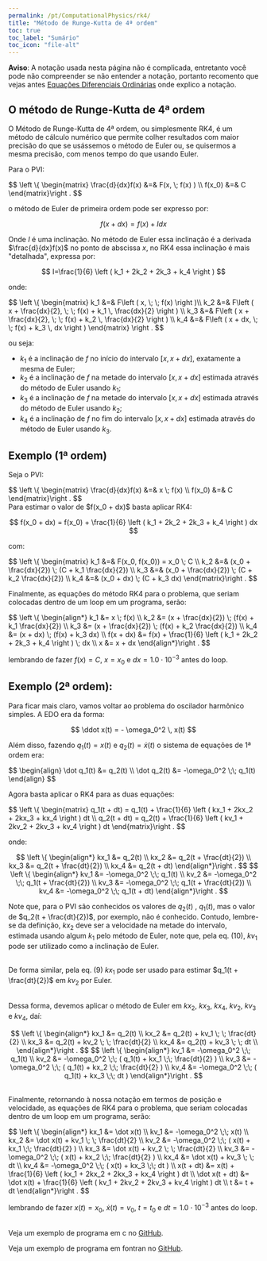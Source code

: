 ```yaml
---
permalink: /pt/ComputationalPhysics/rk4/
title: "Método de Runge-Kutta de 4ª ordem"
toc: true
toc_label: "Sumário"
toc_icon: "file-alt"
---
```


**Aviso**: A notação usada nesta página não é complicada, entretanto você pode não compreender se não entender a notação, portanto recomento que vejas antes [Equações Diferenciais Ordinárias](https://ismaeldamiao.blogspot.com/p/texto-aqui.html) onde explico a notação.


## O método de Runge-Kutta de 4ª ordem

O Método de Runge-Kutta de 4ª ordem, ou simplesmente RK4, é um método de cálculo numérico que permite colher resultados com maior precisão do que se usássemos o método de Euler ou, se quisermos a mesma precisão, com menos tempo do que usando Euler.

Para o PVI:
<div>
$$
\left \{ \begin{matrix}
\frac{d}{dx}f(x) &=& F(x, \; f(x) ) \\
f(x_0) &=& C
\end{matrix}\right .
$$
</div>

o método de Euler de primeira ordem pode ser expresso por:

$$
f(x + dx) = f(x) + I dx
$$

Onde $I$ é uma inclinação. No método de Euler essa inclinação é a derivada $\frac{d}{dx}f(x)$ no ponto de abscissa $x$, no RK4 essa inclinação é mais "detalhada", expressa por:

$$
I=\frac{1}{6} \left ( k_1 + 2k_2 + 2k_3 + k_4 \right )
$$

onde:
<div>
$$
\left \{ \begin{matrix}
   k_1 &=& F\left ( x, \;  \; f(x) \right )\\
   k_2 &=& F\left ( x + \frac{dx}{2}, \;  \; f(x) +  k_1 \, \frac{dx}{2} \right ) \\
   k_3 &=& F\left ( x + \frac{dx}{2}, \;  \; f(x) +  k_2 \, \frac{dx}{2} \right ) \\
   k_4 &=& F\left ( x + dx, \;  \; f(x) +  k_3 \, dx \right )
\end{matrix} \right .
$$
</div>

ou seja:
* $k_1$ é a inclinação de $f$ no início do intervalo $[x, x + dx]$, exatamente a mesma de Euler;
* $k_2$ é a inclinação de $f$ na metade do intervalo $[x, x + dx]$ estimada através do método de Euler usando $k_1$;
* $k_3$ é a inclinação de $f$ na metade do intervalo $[x, x + dx]$ estimada através do método de Euler usando $k_2$;
* $k_4$ é a inclinação de $f$ no fim do intervalo $[x, x + dx]$ estimada através do método de Euler usando $k_3$.

## Exemplo (1ª ordem)

Seja o PVI:
<div>
$$
\left \{ \begin{matrix}
\frac{d}{dx}f(x) &=& x \; f(x) \\
f(x_0) &=& C
\end{matrix}\right .
$$
</div>
Para estimar o valor de $f(x_0 + dx)$ basta aplicar RK4:

$$
f(x_0 + dx) = f(x_0) + \frac{1}{6} \left ( k_1 + 2k_2 + 2k_3 + k_4 \right ) dx 
$$

com:
<div>
$$
\left \{ \begin{matrix}
   k_1 &=& F(x_0, f(x_0)) = x_0 \; C \\
   k_2 &=& (x_0 + \frac{dx}{2}) \; (C + k_1 \frac{dx}{2}) \\
   k_3 &=&  (x_0 + \frac{dx}{2}) \; (C + k_2 \frac{dx}{2}) \\
   k_4 &=& (x_0 + dx) \; (C + k_3 dx)
\end{matrix}\right .
$$
</div>

Finalmente, as equações do método RK4 para o problema, que seriam colocadas dentro de um loop em um programa, serão:
<div>
$$
\left \{ \begin{align*}
   k_1 &= x \; f(x) \\
   k_2 &= (x + \frac{dx}{2}) \; (f(x) + k_1 \frac{dx}{2}) \\
   k_3 &=  (x + \frac{dx}{2}) \; (f(x) + k_2 \frac{dx}{2}) \\
   k_4 &= (x + dx) \; (f(x) + k_3 dx) \\
   f(x + dx) &= f(x) + \frac{1}{6} \left ( k_1 + 2k_2 + 2k_3 + k_4 \right ) \; dx \\
   x &= x + dx
\end{align*}\right .
$$
</div>

lembrando de fazer $f(x) = C$, $x = x_0$ e $dx = 1.0 \cdot 10^{-3}$ antes do loop.


## Exemplo (2ª ordem):

Para ficar mais claro, vamos voltar ao problema do oscilador harmônico simples. A EDO era da forma:

$$
\ddot x(t) = - \omega_0^2 \, x(t)
$$

Além disso, fazendo $q_1(t) = x(t)$ e $q_2(t) = \dot x(t)$ o sistema de equações de 1ª ordem era:
<div>
$$
\begin{align}
\dot q_1(t) &= q_2(t) \\
\dot q_2(t) &= -\omega_0^2 \;\; q_1(t)
\end{align}
$$
</div>

Agora basta aplicar o RK4 para as duas equações:
<div>
$$
\left \{ \begin{matrix}
   q_1(t + dt) = q_1(t) + \frac{1}{6} \left ( kx_1 + 2kx_2 + 2kx_3 + kx_4 \right ) dt \\
   q_2(t + dt) = q_2(t) + \frac{1}{6} \left ( kv_1 + 2kv_2 + 2kv_3 + kv_4 \right ) dt
\end{matrix}\right .
$$
</div>

onde:

<div style="text-align: center;">
$$
\left \{ \begin{align*}
   kx_1 &= q_2(t) \\
   kx_2 &= q_2(t + \frac{dt}{2}) \\
   kx_3 &= q_2(t + \frac{dt}{2}) \\
   kx_4 &= q_2(t + dt)
\end{align*}\right .
$$ 
$$
\left \{ \begin{align*}
   kv_1 &= -\omega_0^2 \;\; q_1(t) \\
   kv_2 &= -\omega_0^2 \;\; q_1(t + \frac{dt}{2}) \\
   kv_3 &= -\omega_0^2 \;\; q_1(t + \frac{dt}{2}) \\
   kv_4 &= -\omega_0^2 \;\; q_1(t + dt)
\end{align*}\right .
$$
</div>


Note que, para o PVI são conhecidos os valores de $q_2(t)$ , $q_1(t)$, mas o valor de $q_2(t + \frac{dt}{2})$, por exemplo, não é conhecido. Contudo, lembre-se da definição, $kx_2$ deve ser a velocidade na metade do intervalo, estimada usando algum $k_1$ pelo método de Euler, note que, pela eq. (10), $kv_1$ pode ser utilizado como a inclinação de Euler. <br /><br />

De forma similar, pela eq. (9) $kx_1$ pode ser usado para estimar $q_1(t + \frac{dt}{2})$ em $kv_2$ por Euler.<br /><br />

Dessa forma, devemos aplicar o método de Euler em $kx_2$, $kx_3$, $kx_4$, $kv_2$, $kv_3$ e $kv_4$, daí:

<div style="text-align: center;">
$$
\left \{ \begin{align*}
   kx_1 &= q_2(t) \\
   kx_2 &= q_2(t) + kv_1 \; \; \frac{dt}{2} \\
   kx_3 &= q_2(t) + kv_2 \; \; \frac{dt}{2} \\
   kx_4 &= q_2(t) + kv_3 \; \; dt \\
\end{align*}\right .
$$
$$
\left \{ \begin{align*}
   kv_1 &= -\omega_0^2 \;\; q_1(t) \\
   kv_2 &= -\omega_0^2 \;\; ( q_1(t) + kx_1 \;\; \frac{dt}{2} ) \\
   kv_3 &= -\omega_0^2 \;\; ( q_1(t) + kx_2 \;\; \frac{dt}{2} ) \\
   kv_4 &= -\omega_0^2 \;\; ( q_1(t) + kx_3 \;\; dt )
\end{align*}\right .
$$
</div><br />

Finalmente, retornando à nossa notação em termos de posição e velocidade, as equações de RK4 para o problema, que seriam colocadas dentro de um loop em um programa, serão:

<div>
$$
\left \{ \begin{align*}
   kx_1 &= \dot x(t) \\
   kv_1 &= -\omega_0^2 \;\; x(t) \\
   kx_2 &= \dot x(t) + kv_1 \; \; \frac{dt}{2} \\
   kv_2 &= -\omega_0^2 \;\; ( x(t) + kx_1 \;\; \frac{dt}{2} ) \\
   kx_3 &= \dot x(t) + kv_2 \; \; \frac{dt}{2} \\
   kv_3 &= -\omega_0^2 \;\; ( x(t) + kx_2 \;\; \frac{dt}{2} ) \\
   kx_4 &= \dot x(t) + kv_3 \; \; dt \\
   kv_4 &= -\omega_0^2 \;\; ( x(t) + kx_3 \;\; dt ) \\
   x(t + dt) &= x(t) + \frac{1}{6} \left ( kx_1 + 2kx_2 + 2kx_3 + kx_4 \right ) dt \\
   \dot x(t + dt) &= \dot x(t) + \frac{1}{6} \left ( kv_1 + 2kv_2 + 2kv_3 + kv_4 \right ) dt \\
   t &= t + dt
\end{align*}\right .
$$
</div>

lembrando de fazer $x(t) = x_0$, $\dot x(t) = v_0$, $t = t_0$ e $dt = 1.0 \cdot 10^{-3}$ antes do loop.<br /><br />

Veja um exemplo de programa em c no <a href="https://github.com/ismaeldamiao/ismael-damiao-repo/tree/master/c/Oscilador%20simples" target="_blank">GitHub</a>.


Veja um exemplo de programa em fontran no <a href="https://github.com/ismaeldamiao/ismael-damiao-repo/tree/master/fortran/Oscilador%20simples" target="_blank">GitHub</a>.
